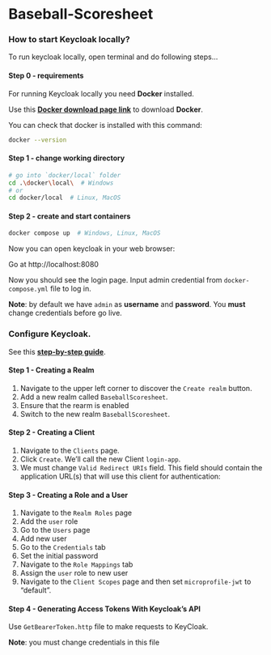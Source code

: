 # Baseball-Scoresheet

### How to start Keycloak locally?

To run keycloak locally, open terminal and do following steps...

#### Step 0 - requirements

For running Keycloak locally you need **Docker** installed.

Use this [**Docker download page link**](https://docs.docker.com/engine/install/) to download **Docker**.

You can check that docker is installed with this command:
```bash
docker --version
```

#### Step 1 - change working directory
```bash
# go into `docker/local` folder
cd .\docker\local\  # Windows
# or
cd docker/local  # Linux, MacOS
```
#### Step 2 - create and start containers
```bash
docker compose up  # Windows, Linux, MacOS
```

Now you can open keycloak in your web browser:

Go at http://localhost:8080

Now you should see the login page. Input admin credential from `docker-compose.yml` file to log in.

**Note**: by default we have `admin` as **username** and **password**.
You **must** change credentials before go live.



### Configure Keycloak.

See this [**step-by-step guide**](https://www.baeldung.com/spring-boot-keycloak).

#### Step 1 - Creating a Realm

1. Navigate to the upper left corner to discover the `Create realm` button.
2. Add a new realm called `BaseballScoresheet`.
3. Ensure that the rearm is enabled 
4. Switch to the new realm `BaseballScoresheet`.

#### Step 2 - Creating a Client

1. Navigate to the `Clients` page.
2. Click `Create`. We’ll call the new Client `login-app`.
3. We must change `Valid Redirect URIs` field. This field should contain the application URL(s) that will use this client for authentication:

#### Step 3 - Creating a Role and a User

1. Navigate to the `Realm Roles` page
2. Add the `user` role 
3. Go to the `Users` page
4. Add new user 
5. Go to the `Credentials` tab
6. Set the initial password
7. Navigate to the `Role Mappings` tab
8. Assign the `user` role to new user
9. Navigate to the `Client Scopes` page and then set `microprofile-jwt` to “default”.

#### Step 4 - Generating Access Tokens With Keycloak’s API

Use `GetBearerToken.http` file to make requests to KeyCloak.

**Note**: you must change credentials in this file